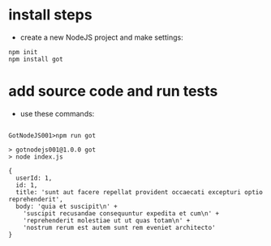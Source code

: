 # install steps 

 - create a new NodeJS project and make settings:

 ```
 npm init
 npm install got
 ```


# add source code and run tests

 - use these commands:

```

GotNodeJS001>npm run got 

> gotnodejs001@1.0.0 got
> node index.js

{
  userId: 1,
  id: 1,
  title: 'sunt aut facere repellat provident occaecati excepturi optio reprehenderit',
  body: 'quia et suscipit\n' +
    'suscipit recusandae consequuntur expedita et cum\n' +
    'reprehenderit molestiae ut ut quas totam\n' +
    'nostrum rerum est autem sunt rem eveniet architecto'
}

```